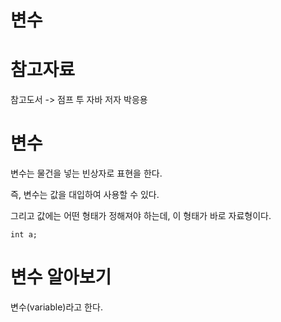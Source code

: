 변수
===

참고자료
===

참고도서 -> 점프 투 자바 저자 박응용

변수
===

변수는 물건을 넣는 빈상자로 표현을 한다.

즉, 변수는 값을 대입하여 사용할 수 있다. 

그리고 값에는 어떤 형태가 정해져야 하는데, 이 형태가 바로 자료형이다.

    int a;

변수 알아보기
===

변수(variable)라고 한다.

